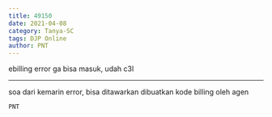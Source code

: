 ```yaml
---
title: 49150
date: 2021-04-08
category: Tanya-SC
tags: DJP Online
author: PNT
---
```


ebilling error ga bisa masuk, udah c3l

---

soa dari kemarin error, bisa ditawarkan dibuatkan kode billing oleh agen

`PNT`

